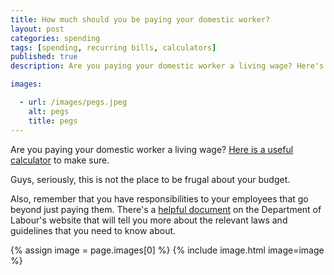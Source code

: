 ```yaml
---
title: How much should you be paying your domestic worker?
layout: post
categories: spending
tags: [spending, recurring bills, calculators]
published: true
description: Are you paying your domestic worker a living wage? Here's a calculator to help you work out what you should be paying.

images:

  - url: /images/pegs.jpeg
    alt: pegs
    title: pegs
---
```

Are you paying your domestic worker a living wage? [Here is a useful calculator](http://living-wage.co.za/) to make sure.
<!--more-->

Guys, seriously, this is not the place to be frugal about your budget.

Also, remember that you have responsibilities to your employees that go beyond just paying them. There's a [helpful document](http://www.labour.gov.za/DOL/downloads/documents/useful-documents/basic-conditions-of-employment/domesticworker2012.pdf) on the Department of Labour's website that will tell you more about the relevant laws and guidelines that you need to know about.

{% assign image = page.images[0] %}
{% include image.html image=image %}
